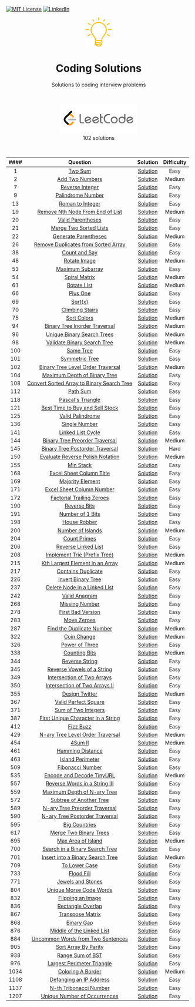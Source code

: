 [![MIT License][license-shield]][license-url]
[![LinkedIn][linkedin-shield]][linkedin-url]

<p align="center"><img src="Images/idea.png" height="80"><h1 align="center">Coding Solutions</h1><p align="center">Solutions to coding interview problems</p></p>

<br/><p align="center"><img src="Images/leetcode.png" height="80"><br/>102 solutions</p><br/>

| #### |                                                        Question                                                        |                                                                                      Solution                                                                                      | Difficulty |
|:----:|:----------------------------------------------------------------------------------------------------------------------:|:----------------------------------------------------------------------------------------------------------------------------------------------------------------------------------:|:----------:|
|    1 |                                   [Two Sum](https://leetcode.com/problems/two-sum/)                                    |                             [Solution](https://github.com/VladislavJevremovic/Coding-Solutions/blob/master/leetcode/0001.%20Two%20Sum/Solution.swift)                              |    Easy    |
|    2 |                            [Add Two Numbers](https://leetcode.com/problems/add-two-numbers)                            |                        [Solution](https://github.com/VladislavJevremovic/Coding-Solutions/blob/master/leetcode/0002.%20Add%20Two%20Numbers/Solution.swift)                         |   Medium   |
|    7 |                           [Reverse Integer](https://leetcode.com/problems/reverse-integer/)                            |                         [Solution](https://github.com/VladislavJevremovic/Coding-Solutions/blob/master/leetcode/0007.%20Reverse%20Integer/Solution.swift)                          |    Easy    |
|    9 |                         [Palindrome Number](https://leetcode.com/problems/palindrome-number/)                          |                        [Solution](https://github.com/VladislavJevremovic/Coding-Solutions/blob/master/leetcode/0009.%20Palindrome%20Number/Solution.swift)                         |    Easy    |
|   13 |                          [Roman to Integer](https://leetcode.com/problems/roman-to-integer/)                           |                        [Solution](https://github.com/VladislavJevremovic/Coding-Solutions/blob/master/leetcode/0013.%20Roman%20to%20Integer/Solution.swift)                        |    Easy    |
|   19 |           [Remove Nth Node From End of List](https://leetcode.com/problems/remove-nth-node-from-end-of-list)           |            [Solution](https://github.com/VladislavJevremovic/Coding-Solutions/blob/master/leetcode/0019.%20Remove%20Nth%20Node%20From%20End%20of%20List/Solution.swift)            |   Medium   |
|   20 |                         [Valid Parentheses](https://leetcode.com/problems/valid-parentheses/)                          |                        [Solution](https://github.com/VladislavJevremovic/Coding-Solutions/blob/master/leetcode/0020.%20Valid%20Parentheses/Solution.swift)                         |    Easy    |
|   21 |                    [Merge Two Sorted Lists](https://leetcode.com/problems/merge-two-sorted-lists/)                     |                     [Solution](https://github.com/VladislavJevremovic/Coding-Solutions/blob/master/leetcode/0021.%20Merge%20Two%20Sorted%20Lists/Solution.py)                      |    Easy    |
|   22 |                      [Generate Parentheses](https://leetcode.com/problems/generate-parentheses/)                       |                       [Solution](https://github.com/VladislavJevremovic/Coding-Solutions/blob/master/leetcode/0022.%20Generate%20Parentheses/Solution.java)                        |   Medium   |
|   26 |       [Remove Duplicates from Sorted Array](https://leetcode.com/problems/remove-duplicates-from-sorted-array/)        |            [Solution](https://github.com/VladislavJevremovic/Coding-Solutions/blob/master/leetcode/0026.%20Remove%20Duplicates%20from%20Sorted%20Array/Solution.swift)             |    Easy    |
|   38 |                             [Count and Say](https://leetcode.com/problems/count-and-say/)                              |                         [Solution](https://github.com/VladislavJevremovic/Coding-Solutions/blob/master/leetcode/0038.%20Count%20and%20Say/Solution.swift)                          |    Easy    |
|   48 |                              [Rotate Image](https://leetcode.com/problems/rotate-image/)                               |                           [Solution](https://github.com/VladislavJevremovic/Coding-Solutions/blob/master/leetcode/0048.%20Rotate%20Image/Solution.swift)                           |   Medium   |
|   53 |                          [Maximum Subarray](https://leetcode.com/problems/maximum-subarray/)                           |                         [Solution](https://github.com/VladislavJevremovic/Coding-Solutions/blob/master/leetcode/0053.%20Maximum%20Subarray/Solution.swift)                         |    Easy    |
|   54 |                             [Spiral Matrix](https://leetcode.com/problems/spiral-matrix/)                              |                          [Solution](https://github.com/VladislavJevremovic/Coding-Solutions/blob/master/leetcode/0054.%20Spiral%20Matrix/Solution.swift)                           |   Medium   |
|   61 |                                [Rotate List](https://leetcode.com/problems/rotate-list)                                |                             [Solution](https://github.com/VladislavJevremovic/Coding-Solutions/blob/master/leetcode/0061.%20Rotate%20List/Solution.py)                             |   Medium   |
|   66 |                                  [Plus One](https://leetcode.com/problems/plus-one/)                                   |                             [Solution](https://github.com/VladislavJevremovic/Coding-Solutions/blob/master/leetcode/0066.%20Plus%20One/Solution.swift)                             |    Easy    |
|   69 |                                    [Sqrt(x)](https://leetcode.com/problems/sqrtx/)                                     |                              [Solution](https://github.com/VladislavJevremovic/Coding-Solutions/blob/master/leetcode/0069.%20Sqrt(x)/Solution.swift)                               |    Easy    |
|   70 |                           [Climbing Stairs](https://leetcode.com/problems/climbing-stairs/)                            |                         [Solution](https://github.com/VladislavJevremovic/Coding-Solutions/blob/master/leetcode/0070.%20Climbing%20Stairs/Solution.swift)                          |    Easy    |
|   75 |                               [Sort Colors](https://leetcode.com/problems/sort-colors/)                                |                           [Solution](https://github.com/VladislavJevremovic/Coding-Solutions/blob/master/leetcode/0075.%20Sort%20Colors/Solution.swift)                            |   Medium   |
|   94 |             [Binary Tree Inorder Traversal](https://leetcode.com/problems/binary-tree-inorder-traversal/)              |                [Solution](https://github.com/VladislavJevremovic/Coding-Solutions/blob/master/leetcode/0094.%20Binary%20Tree%20Inorder%20Traversal/Solution.swift)                 |   Medium   |
|   96 |                [Unique Binary Search Trees](https://leetcode.com/problems/unique-binary-search-trees/)                 |                  [Solution](https://github.com/VladislavJevremovic/Coding-Solutions/blob/master/leetcode/0096.%20Unique%20Binary%20Search%20Trees/Solution.swift)                  |   Medium   |
|   98 |               [Validate Binary Search Tree](https://leetcode.com/problems/validate-binary-search-tree/)                |                 [Solution](https://github.com/VladislavJevremovic/Coding-Solutions/blob/master/leetcode/0098.%20Validate%20Binary%20Search%20Tree/Solution.swift)                  |   Medium   |
|  100 |                                 [Same Tree](https://leetcode.com/problems/same-tree/)                                  |                            [Solution](https://github.com/VladislavJevremovic/Coding-Solutions/blob/master/leetcode/0100.%20Same%20Tree/Solution.swift)                             |    Easy    |
|  101 |                            [Symmetric Tree](https://leetcode.com/problems/symmetric-tree/)                             |                          [Solution](https://github.com/VladislavJevremovic/Coding-Solutions/blob/master/leetcode/0101.%20Symmetric%20Tree/Solution.swift)                          |    Easy    |
|  102 |         [Binary Tree Level Order Traversal](https://leetcode.com/problems/binary-tree-level-order-traversal/)          |             [Solution](https://github.com/VladislavJevremovic/Coding-Solutions/blob/master/leetcode/0102.%20Binary%20Tree%20Level%20Order%20Traversal/Solution.swift)              |   Medium   |
|  104 |              [Maximum Depth of Binary Tree](https://leetcode.com/problems/maximum-depth-of-binary-tree/)               |                [Solution](https://github.com/VladislavJevremovic/Coding-Solutions/blob/master/leetcode/0104.%20Maximum%20Depth%20of%20Binary%20Tree/Solution.swift)                |    Easy    |
|  108 |[Convert Sorted Array to Binary Search Tree](https://leetcode.com/problems/convert-sorted-array-to-binary-search-tree/) |       [Solution](https://github.com/VladislavJevremovic/Coding-Solutions/blob/master/leetcode/0108.%20Convert%20Sorted%20Array%20to%20Binary%20Search%20Tree/Solution.swift)       |    Easy    |
|  112 |                                  [Path Sum](https://leetcode.com/problems/path-sum/)                                   |                             [Solution](https://github.com/VladislavJevremovic/Coding-Solutions/blob/master/leetcode/0112.%20Path%20Sum/Solution.swift)                             |    Easy    |
|  118 |                          [Pascal's Triangle](https://leetcode.com/problems/pascals-triangle/)                          |                        [Solution](https://github.com/VladislavJevremovic/Coding-Solutions/blob/master/leetcode/0118.%20Pascal's%20Triangle/Solution.swift)                         |    Easy    |
|  121 |           [Best Time to Buy and Sell Stock](https://leetcode.com/problems/best-time-to-buy-and-sell-stock/)            |            [Solution](https://github.com/VladislavJevremovic/Coding-Solutions/blob/master/leetcode/0121.%20Best%20Time%20to%20Buy%20and%20Sell%20Stock/Solution.swift)             |    Easy    |
|  125 |                          [Valid Palindrome](https://leetcode.com/problems/valid-palindrome/)                           |                         [Solution](https://github.com/VladislavJevremovic/Coding-Solutions/blob/master/leetcode/0125.%20Valid%20Palindrome/Solution.swift)                         |    Easy    |
|  136 |                             [Single Number](https://leetcode.com/problems/single-number/)                              |                          [Solution](https://github.com/VladislavJevremovic/Coding-Solutions/blob/master/leetcode/0136.%20Single%20Number/Solution.swift)                           |    Easy    |
|  141 |                         [Linked List Cycle](https://leetcode.com/problems/linked-list-cycle/)                          |                         [Solution](https://github.com/VladislavJevremovic/Coding-Solutions/blob/master/leetcode/0141.%20Linked%20List%20Cycle/Solution.py)                         |    Easy    |
|  144 |            [Binary Tree Preorder Traversal](https://leetcode.com/problems/binary-tree-preorder-traversal/)             |                [Solution](https://github.com/VladislavJevremovic/Coding-Solutions/blob/master/leetcode/0144.%20Binary%20Tree%20Preorder%20Traversal/Solution.swift)                |   Medium   |
|  145 |           [Binary Tree Postorder Traversal](https://leetcode.com/problems/binary-tree-postorder-traversal/)            |               [Solution](https://github.com/VladislavJevremovic/Coding-Solutions/blob/master/leetcode/0145.%20Binary%20Tree%20Postorder%20Traversal/Solution.swift)                |    Hard    |
|  150 |          [Evaluate Reverse Polish Notation](https://leetcode.com/problems/evaluate-reverse-polish-notation/)           |               [Solution](https://github.com/VladislavJevremovic/Coding-Solutions/blob/master/leetcode/0150.%20Evaluate%20Reverse%20Polish%20Notation/Solution.swift)               |   Medium   |
|  155 |                                 [Min Stack](https://leetcode.com/problems/min-stack/)                                  |                            [Solution](https://github.com/VladislavJevremovic/Coding-Solutions/blob/master/leetcode/0155.%20Min%20Stack/Solution.swift)                             |    Easy    |
|  168 |                  [Excel Sheet Column Title](https://leetcode.com/problems/excel-sheet-column-title/)                   |                   [Solution](https://github.com/VladislavJevremovic/Coding-Solutions/blob/master/leetcode/0168.%20Excel%20Sheet%20Column%20Title/Solution.swift)                   |    Easy    |
|  169 |                          [Majority Element](https://leetcode.com/problems/majority-element/)                           |                         [Solution](https://github.com/VladislavJevremovic/Coding-Solutions/blob/master/leetcode/0169.%20Majority%20Element/Solution.swift)                         |    Easy    |
|  171 |                 [Excel Sheet Column Number](https://leetcode.com/problems/excel-sheet-column-number/)                  |                  [Solution](https://github.com/VladislavJevremovic/Coding-Solutions/blob/master/leetcode/0171.%20Excel%20Sheet%20Column%20Number/Solution.swift)                   |    Easy    |
|  172 |                 [Factorial Trailing Zeroes](https://leetcode.com/problems/factorial-trailing-zeroes/)                  |                   [Solution](https://github.com/VladislavJevremovic/Coding-Solutions/blob/master/leetcode/0172.%20Factorial%20Trailing%20Zeroes/Solution.swift)                    |    Easy    |
|  190 |                              [Reverse Bits](https://leetcode.com/problems/reverse-bits/)                               |                           [Solution](https://github.com/VladislavJevremovic/Coding-Solutions/blob/master/leetcode/0190.%20Reverse%20Bits/Solution.swift)                           |    Easy    |
|  191 |                          [Number of 1 Bits](https://leetcode.com/problems/number-of-1-bits/)                           |                       [Solution](https://github.com/VladislavJevremovic/Coding-Solutions/blob/master/leetcode/0191.%20Number%20of%201%20Bits/Solution.swift)                       |    Easy    |
|  198 |                        [House Robber](https://leetcode.com/problems/house-robber/submissions/)                         |                           [Solution](https://github.com/VladislavJevremovic/Coding-Solutions/blob/master/leetcode/0198.%20House%20Robber/Solution.swift)                           |    Easy    |
|  200 |                          [Number of Islands](https://leetcode.com/problems/number-of-islands)                          |                       [Solution](https://github.com/VladislavJevremovic/Coding-Solutions/blob/master/leetcode/0200.%20Number%20of%20Islands/Solution.swift)                        |   Medium   |
|  204 |                              [Count Primes](https://leetcode.com/problems/count-primes/)                               |                           [Solution](https://github.com/VladislavJevremovic/Coding-Solutions/blob/master/leetcode/0204.%20Count%20Primes/Solution.swift)                           |    Easy    |
|  206 |                       [Reverse Linked List](https://leetcode.com/problems/reverse-linked-list/)                        |                      [Solution](https://github.com/VladislavJevremovic/Coding-Solutions/blob/master/leetcode/0206.%20Reverse%20Linked%20List/Solution.swift)                       |    Easy    |
|  208 |               [Implement Trie (Prefix Tree)](https://leetcode.com/problems/implement-trie-prefix-tree/)                |                 [Solution](https://github.com/VladislavJevremovic/Coding-Solutions/blob/master/leetcode/0208.%20Implement%20Trie%20(Prefix%20Tree)/Solution.swift)                 |   Medium   |
|  215 |           [Kth Largest Element in an Array](https://leetcode.com/problems/kth-largest-element-in-an-array/)            |               [Solution](https://github.com/VladislavJevremovic/Coding-Solutions/blob/master/leetcode/0215.%20Kth%20Largest%20Element%20in%20an%20Array/Solution.py)               |   Medium   |
|  217 |                        [Contains Duplicate](https://leetcode.com/problems/contains-duplicate/)                         |                        [Solution](https://github.com/VladislavJevremovic/Coding-Solutions/blob/master/leetcode/0217.%20Contains%20Duplicate/Solution.swift)                        |    Easy    |
|  226 |                        [Invert Binary Tree](https://leetcode.com/problems/invert-binary-tree/)                         |                        [Solution](https://github.com/VladislavJevremovic/Coding-Solutions/blob/master/leetcode/0226.%20Invert%20Binary%20Tree/Solution.py)                         |    Easy    |
|  237 |              [Delete Node in a Linked List](https://leetcode.com/problems/delete-node-in-a-linked-list/)               |                [Solution](https://github.com/VladislavJevremovic/Coding-Solutions/blob/master/leetcode/0237.%20Delete%20Node%20in%20a%20Linked%20List/Solution.py)                 |    Easy    |
|  242 |                             [Valid Anagram](https://leetcode.com/problems/valid-anagram/)                              |                          [Solution](https://github.com/VladislavJevremovic/Coding-Solutions/blob/master/leetcode/0242.%20Valid%20Anagram/Solution.swift)                           |    Easy    |
|  268 |                            [Missing Number](https://leetcode.com/problems/missing-number/)                             |                          [Solution](https://github.com/VladislavJevremovic/Coding-Solutions/blob/master/leetcode/0268.%20Missing%20Number/Solution.swift)                          |    Easy    |
|  278 |                          [First Bad Version](https://leetcode.com/problems/first-bad-version)                          |                         [Solution](https://github.com/VladislavJevremovic/Coding-Solutions/blob/master/leetcode/0278.%20First%20Bad%20Version/Solution.py)                         |    Easy    |
|  283 |                               [Move Zeroes](https://leetcode.com/problems/move-zeroes/)                                |                           [Solution](https://github.com/VladislavJevremovic/Coding-Solutions/blob/master/leetcode/0283.%20Move%20Zeroes/Solution.swift)                            |    Easy    |
|  287 |                 [Find the Duplicate Number](https://leetcode.com/problems/find-the-duplicate-number/)                  |                  [Solution](https://github.com/VladislavJevremovic/Coding-Solutions/blob/master/leetcode/0287.%20Find%20the%20Duplicate%20Number/Solution.swift)                   |   Medium   |
|  322 |                               [Coin Change](https://leetcode.com/problems/coin-change/)                                |                           [Solution](https://github.com/VladislavJevremovic/Coding-Solutions/blob/master/leetcode/0322.%20Coin%20Change/Solution.swift)                            |   Medium   |
|  326 |                            [Power of Three](https://leetcode.com/problems/power-of-three/)                             |                         [Solution](https://github.com/VladislavJevremovic/Coding-Solutions/blob/master/leetcode/0326.%20Power%20of%20Three/Solution.swift)                         |    Easy    |
|  338 |                             [Counting Bits](https://leetcode.com/problems/counting-bits/)                              |                          [Solution](https://github.com/VladislavJevremovic/Coding-Solutions/blob/master/leetcode/0338.%20Counting%20Bits/Solution.swift)                           |   Medium   |
|  344 |                            [Reverse String](https://leetcode.com/problems/reverse-string/)                             |                           [Solution](https://github.com/VladislavJevremovic/Coding-Solutions/blob/master/leetcode/0344.%20Reverse%20String/Solution.py)                            |    Easy    |
|  345 |                [Reverse Vowels of a String](https://leetcode.com/problems/reverse-vowels-of-a-string/)                 |                 [Solution](https://github.com/VladislavJevremovic/Coding-Solutions/blob/master/leetcode/0345.%20Reverse%20Vowels%20of%20a%20String/Solution.java)                  |    Easy    |
|  349 |                [Intersection of Two Arrays](https://leetcode.com/problems/intersection-of-two-arrays/)                 |                  [Solution](https://github.com/VladislavJevremovic/Coding-Solutions/blob/master/leetcode/0349.%20Intersection%20of%20Two%20Arrays/Solution.swift)                  |    Easy    |
|  350 |             [Intersection of Two Arrays II](https://leetcode.com/problems/intersection-of-two-arrays-ii/)              |               [Solution](https://github.com/VladislavJevremovic/Coding-Solutions/blob/master/leetcode/0350.%20Intersection%20of%20Two%20Arrays%20II/Solution.swift)                |    Easy    |
|  355 |                            [Design Twitter](https://leetcode.com/problems/design-twitter/)                             |                          [Solution](https://github.com/VladislavJevremovic/Coding-Solutions/blob/master/leetcode/0355.%20Design%20Twitter/Solution.swift)                          |   Medium   |
|  367 |                      [Valid Perfect Square](https://leetcode.com/problems/valid-perfect-square/)                       |                      [Solution](https://github.com/VladislavJevremovic/Coding-Solutions/blob/master/leetcode/0367.%20Valid%20Perfect%20Square/Solution.swift)                      |    Easy    |
|  371 |                       [Sum of Two Integers](https://leetcode.com/problems/sum-of-two-integers/)                        |                     [Solution](https://github.com/VladislavJevremovic/Coding-Solutions/blob/master/leetcode/0371.%20Sum%20of%20Two%20Integers/Solution.swift)                      |    Easy    |
|  387 |        [First Unique Character in a String](https://leetcode.com/problems/first-unique-character-in-a-string/)         |            [Solution](https://github.com/VladislavJevremovic/Coding-Solutions/blob/master/leetcode/0387.%20First%20Unique%20Character%20in%20a%20String/Solution.swift)            |    Easy    |
|  412 |                                 [Fizz Buzz](https://leetcode.com/problems/fizz-buzz/)                                  |                              [Solution](https://github.com/VladislavJevremovic/Coding-Solutions/blob/master/leetcode/0412.%20Fizz%20Buzz/Solution.py)                              |    Easy    |
|  429 |          [N-ary Tree Level Order Traversal](https://leetcode.com/problems/n-ary-tree-level-order-traversal/)           |              [Solution](https://github.com/VladislavJevremovic/Coding-Solutions/blob/master/leetcode/0429.%20N-ary%20Tree%20Level%20Order%20Traversal/Solution.java)               |   Medium   |
|  454 |                                   [4Sum II](https://leetcode.com/problems/4sum-ii/)                                    |                             [Solution](https://github.com/VladislavJevremovic/Coding-Solutions/blob/master/leetcode/0454.%204Sum%20II/Solution.swift)                              |   Medium   |
|  461 |                          [Hamming Distance](https://leetcode.com/problems/hamming-distance/)                           |                         [Solution](https://github.com/VladislavJevremovic/Coding-Solutions/blob/master/leetcode/0461.%20Hamming%20Distance/Solution.swift)                         |    Easy    |
|  463 |                          [Island Perimeter](https://leetcode.com/problems/island-perimeter/)                           |                         [Solution](https://github.com/VladislavJevremovic/Coding-Solutions/blob/master/leetcode/0463.%20Island%20Perimeter/Solution.swift)                         |    Easy    |
|  509 |                          [Fibonacci Number](https://leetcode.com/problems/fibonacci-number/)                           |                          [Solution](https://github.com/VladislavJevremovic/Coding-Solutions/blob/master/leetcode/0509.%20Fibonacci%20Number/Solution.py)                           |    Easy    |
|  535 |                  [Encode and Decode TinyURL](https://leetcode.com/problems/encode-and-decode-tinyurl)                  |                    [Solution](https://github.com/VladislavJevremovic/Coding-Solutions/blob/master/leetcode/0535.%20Encode%20and%20Decode%20TinyURL/Solution.py)                    |   Medium   |
|  557 |             [Reverse Words in a String III](https://leetcode.com/problems/reverse-words-in-a-string-iii/)              |                [Solution](https://github.com/VladislavJevremovic/Coding-Solutions/blob/master/leetcode/0557.%20Reverse%20Words%20in%20a%20String%20III/Solution.py)                |    Easy    |
|  559 |                [Maximum Depth of N-ary Tree](https://leetcode.com/problems/maximum-depth-of-n-ary-tree)                |                  [Solution](https://github.com/VladislavJevremovic/Coding-Solutions/blob/master/leetcode/0559.%20Maximum%20Depth%20of%20N-ary%20Tree/Solution.py)                  |    Easy    |
|  572 |                   [Subtree of Another Tree](https://leetcode.com/problems/subtree-of-another-tree/)                    |                   [Solution](https://github.com/VladislavJevremovic/Coding-Solutions/blob/master/leetcode/0572.%20Subtree%20of%20Another%20Tree/Solution.swift)                    |    Easy    |
|  589 |             [N-ary Tree Preorder Traversal](https://leetcode.com/problems/n-ary-tree-preorder-traversal/)              |                  [Solution](https://github.com/VladislavJevremovic/Coding-Solutions/blob/master/leetcode/0589.%20N-ary%20Tree%20Preorder%20Traversal/Solution.py)                  |    Easy    |
|  590 |            [N-ary Tree Postorder Traversal](https://leetcode.com/problems/n-ary-tree-postorder-traversal/)             |                 [Solution](https://github.com/VladislavJevremovic/Coding-Solutions/blob/master/leetcode/0590.%20N-ary%20Tree%20Postorder%20Traversal/Solution.py)                  |    Easy    |
|  595 |                             [Big Countries](https://leetcode.com/problems/big-countries/)                              |                           [Solution](https://github.com/VladislavJevremovic/Coding-Solutions/blob/master/leetcode/0595.%20Big%20Countries/Solution.sql)                            |    Easy    |
|  617 |                    [Merge Two Binary Trees](https://leetcode.com/problems/merge-two-binary-trees/)                     |                     [Solution](https://github.com/VladislavJevremovic/Coding-Solutions/blob/master/leetcode/0617.%20Merge%20Two%20Binary%20Trees/Solution.py)                      |    Easy    |
|  695 |                        [Max Area of Island](https://leetcode.com/problems/max-area-of-island/)                         |                      [Solution](https://github.com/VladislavJevremovic/Coding-Solutions/blob/master/leetcode/0695.%20Max%20Area%20of%20Island/Solution.swift)                      |   Medium   |
|  700 |            [Search in a Binary Search Tree](https://leetcode.com/problems/search-in-a-binary-search-tree/)             |              [Solution](https://github.com/VladislavJevremovic/Coding-Solutions/blob/master/leetcode/0700.%20Search%20in%20a%20Binary%20Search%20Tree/Solution.swift)              |    Easy    |
|  701 |           [Insert into a Binary Search Tree](https://leetcode.com/problems/insert-into-a-binary-search-tree)           |              [Solution](https://github.com/VladislavJevremovic/Coding-Solutions/blob/master/leetcode/0701.%20Insert%20into%20a%20Binary%20Search%20Tree/Solution.py)               |   Medium   |
|  709 |                             [To Lower Case](https://leetcode.com/problems/to-lower-case/)                              |                         [Solution](https://github.com/VladislavJevremovic/Coding-Solutions/blob/master/leetcode/0709.%20To%20Lower%20Case/Solution.swift)                          |    Easy    |
|  733 |                                [Flood Fill](https://leetcode.com/problems/flood-fill/)                                 |                            [Solution](https://github.com/VladislavJevremovic/Coding-Solutions/blob/master/leetcode/0733.%20Flood%20Fill/Solution.java)                             |    Easy    |
|  771 |                         [Jewels and Stones](https://leetcode.com/problems/jewels-and-stones/)                          |                       [Solution](https://github.com/VladislavJevremovic/Coding-Solutions/blob/master/leetcode/0771.%20Jewels%20and%20Stones/Solution.swift)                        |    Easy    |
|  804 |                   [Unique Morse Code Words](https://leetcode.com/problems/unique-morse-code-words/)                    |                   [Solution](https://github.com/VladislavJevremovic/Coding-Solutions/blob/master/leetcode/0804.%20Unique%20Morse%20Code%20Words/Solution.swift)                    |    Easy    |
|  832 |                          [Flipping an Image](https://leetcode.com/problems/flipping-an-image)                          |                       [Solution](https://github.com/VladislavJevremovic/Coding-Solutions/blob/master/leetcode/0832.%20Flipping%20an%20Image/Solution.swift)                        |    Easy    |
|  836 |                         [Rectangle Overlap](https://leetcode.com/problems/rectangle-overlap/)                          |                        [Solution](https://github.com/VladislavJevremovic/Coding-Solutions/blob/master/leetcode/0836.%20Rectangle%20Overlap/Solution.swift)                         |    Easy    |
|  867 |                          [Transpose Matrix](https://leetcode.com/problems/transpose-matrix/)                           |                          [Solution](https://github.com/VladislavJevremovic/Coding-Solutions/blob/master/leetcode/0867.%20Transpose%20Matrix/Solution.py)                           |    Easy    |
|  868 |                                [Binary Gap](https://leetcode.com/problems/binary-gap/)                                 |                             [Solution](https://github.com/VladislavJevremovic/Coding-Solutions/blob/master/leetcode/0868.%20Binary%20Gap/Solution.py)                              |    Easy    |
|  876 |                  [Middle of the Linked List](https://leetcode.com/problems/middle-of-the-linked-list)                  |                 [Solution](https://github.com/VladislavJevremovic/Coding-Solutions/blob/master/leetcode/0876.%20Middle%20of%20the%20Linked%20List/Solution.swift)                  |    Easy    |
|  884 |         [Uncommon Words from Two Sentences](https://leetcode.com/problems/uncommon-words-from-two-sentences/)          |             [Solution](https://github.com/VladislavJevremovic/Coding-Solutions/blob/master/leetcode/0884.%20Uncommon%20Words%20from%20Two%20Sentences/Solution.swift)              |    Easy    |
|  905 |                       [Sort Array By Parity](https://leetcode.com/problems/sort-array-by-parity)                       |                      [Solution](https://github.com/VladislavJevremovic/Coding-Solutions/blob/master/leetcode/0905.%20Sort%20Array%20By%20Parity/Solution.py)                       |    Easy    |
|  938 |                          [Range Sum of BST](https://leetcode.com/problems/range-sum-of-bst/)                           |                       [Solution](https://github.com/VladislavJevremovic/Coding-Solutions/blob/master/leetcode/0938.%20Range%20Sum%20of%20BST/Solution.swift)                       |    Easy    |
|  976 |                [Largest Perimeter Triangle](https://leetcode.com/problems/largest-perimeter-triangle/)                 |                   [Solution](https://github.com/VladislavJevremovic/Coding-Solutions/blob/master/leetcode/0976.%20Largest%20Perimeter%20Triangle/Solution.swift)                   |    Easy    |
| 1034 |                         [Coloring A Border](https://leetcode.com/problems/coloring-a-border/)                          |                       [Solution](https://github.com/VladislavJevremovic/Coding-Solutions/blob/master/leetcode/1034.%20Coloring%20A%20Border/Solution.swift)                        |   Medium   |
| 1108 |                   [Defanging an IP Address](https://leetcode.com/problems/defanging-an-ip-address/)                    |                   [Solution](https://github.com/VladislavJevremovic/Coding-Solutions/blob/master/leetcode/1108.%20Defanging%20an%20IP%20Address/Solution.swift)                    |    Easy    |
| 1137 |                    [N-th Tribonacci Number](https://leetcode.com/problems/n-th-tribonacci-number/)                     |                     [Solution](https://github.com/VladislavJevremovic/Coding-Solutions/blob/master/leetcode/1137.%20N-th%20Tribonacci%20Number/Solution.swift)                     |    Easy    |
| 1207 |               [Unique Number of Occurrences](https://leetcode.com/problems/unique-number-of-occurrences)               |                 [Solution](https://github.com/VladislavJevremovic/Coding-Solutions/blob/master/leetcode/1207.%20Unique%20Number%20of%20Occurrences/Solution.swift)                 |    Easy    |

[license-shield]: https://img.shields.io/github/license/VladislavJevremovic/Coding-Solutions.svg?style=flat-square
[license-url]: https://github.com/VladislavJevremovic/Coding-Solutions/blob/master/LICENSE
[linkedin-shield]: https://img.shields.io/badge/-LinkedIn-black.svg?style=flat-square&logo=linkedin&colorB=555
[linkedin-url]: https://linkedin.com/in/vladislavjevremovic
